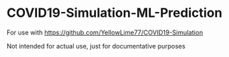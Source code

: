 # COVID19-Simulation-ML-Prediction

For use with https://github.com/YellowLime77/COVID19-Simulation

Not intended for actual use, just for documentative purposes
